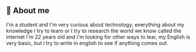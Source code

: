 ## 👤 About me

I'm a student and I'm very curious about technology, everything about my knowledge I try to learn or I try to research the world we know called the internet
i'm 22 years old and i'm looking for other ways to lear, my English is very basic, but i try to write in english to see if anything comes out. 



